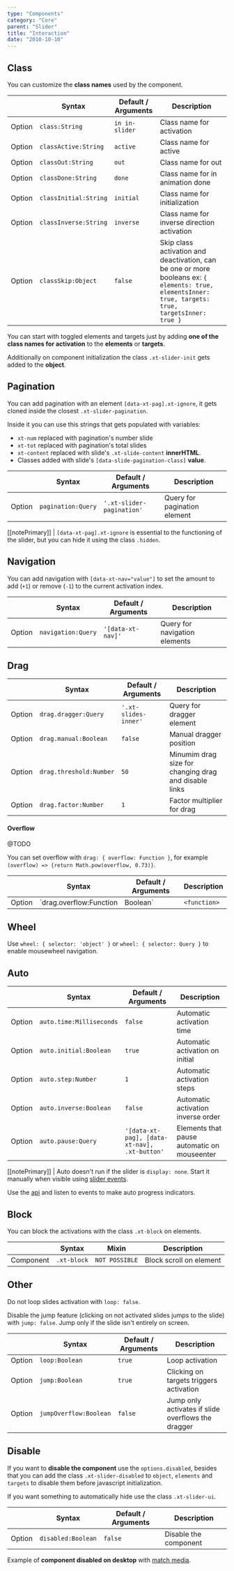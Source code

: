 ```yaml
---
type: "Components"
category: "Core"
parent: "Slider"
title: "Interaction"
date: "2010-10-10"
---
```


## Class	

You can customize the **class names** used by the component.	

<div class="xt-overflow-sub overflow-y-hidden overflow-x-scroll my-4 xt-my-auto w-full">	

|                         | Syntax                                    | Default / Arguments                       | Description                   |	
| ----------------------- | ----------------------------------------- | ----------------------------- | ----------------------------- |	
| Option                  | `class:String`                          | `in in-slider`        | Class name for activation            |	
| Option                  | `classActive:String`                          | `active`        | Class name for active            |	
| Option                  | `classOut:String`                          | `out`        | Class name for out            |	
| Option                  | `classDone:String`                          | `done`        | Class name for in animation done            |	
| Option                  | `classInitial:String`                          | `initial`        | Class name for initialization            |	
| Option                  | `classInverse:String`                          | `inverse`        | Class name for inverse direction activation            |	
| Option                  | `classSkip:Object`                          | `false`        | Skip class activation and deactivation, can be one or more booleans ex: `{ elements: true, elementsInner: true, targets: true, targetsInner: true }`            |	

</div>	

You can start with toggled elements and targets just by adding **one of the class names for activation** to the **elements** or **targets**.	

Additionally on component initialization the class `.xt-slider-init` gets added to the **object**.	

## Pagination	

You can add pagination with an element `[data-xt-pag].xt-ignore`, it gets cloned inside the closest `.xt-slider-pagination`.	

Inside it you can use this strings that gets populated with variables:	

- `xt-num` replaced with pagination's number slide	
- `xt-tot` replaced with pagination's total slides	
- `xt-content` replaced with slide's `.xt-slide-content` **innerHTML**.	
- Classes added with slide's `[data-slide-pagination-class]` **value**.	

<div class="xt-overflow-sub overflow-y-hidden overflow-x-scroll my-4 xt-my-auto w-full">	

|                         | Syntax                                    | Default / Arguments                       | Description                   |	
| ----------------------- | ----------------------------------------- | ----------------------------- | ----------------------------- |	
| Option                  | `pagination:Query`                          | `'.xt-slider-pagination'`        | Query for pagination element             |	

</div>	

[[notePrimary]]
| `[data-xt-pag].xt-ignore` is essential to the functioning of the slider, but you can hide it using the class `.hidden`.	

<demo>	
  <demovanilla src="vanilla/components/core/slider/pagination">	
  </demovanilla>	
</demo>	

## Navigation	

You can add navigation with `[data-xt-nav="value"]` to set the amount to add (`+1`) or remove (`-1`) to the current activation index.	

<div class="xt-overflow-sub overflow-y-hidden overflow-x-scroll my-4 xt-my-auto w-full">	

|                         | Syntax                                    | Default / Arguments                       | Description                   |	
| ----------------------- | ----------------------------------------- | ----------------------------- | ----------------------------- |	
| Option                  | `navigation:Query`                          | `'[data-xt-nav]'`        | Query for navigation elements             |	

</div>	

<demo>	
  <demovanilla src="vanilla/components/core/slider/navigation">	
  </demovanilla>	
</demo>	

## Drag	

<div class="xt-overflow-sub overflow-y-hidden overflow-x-scroll my-4 xt-my-auto w-full">	

|                         | Syntax                                    | Default / Arguments                       | Description                   |	
| ----------------------- | ----------------------------------------- | ----------------------------- | ----------------------------- |	
| Option                  | `drag.dragger:Query`                          | `'.xt-slides-inner'`        | Query for dragger element             |	
| Option                  | `drag.manual:Boolean`                          | `false`        | Manual dragger position            |	
| Option                  | `drag.threshold:Number`                          | `50`        | Minumim drag size for changing drag and disable links             |	
| Option                  | `drag.factor:Number`                          | `1`        | Factor multiplier for drag             |	

</div>	

#### Overflow	

@TODO	

You can set overflow with `drag: { overflow: Function }`, for example `(overflow) => {return Math.pow(overflow, 0.73)}`.	

<div class="xt-overflow-sub overflow-y-hidden overflow-x-scroll my-4 xt-my-auto w-full">	

|                         | Syntax                                    | Default / Arguments                       | Description                   |	
| ----------------------- | ----------------------------------------- | ----------------------------- | ----------------------------- |	
| Option                  | `drag.overflow:Function|Boolean`                          | `<function>`        | Function for drag overflow             |	

</div>	

## Wheel	

Use `wheel: { selector: 'object' }` or `wheel: { selector: Query }` to enable mousewheel navigation.	

<demo>	
  <demovanilla src="vanilla/components/core/slider/wheel">	
  </demovanilla>	
</demo>	

## Auto	

<div class="xt-overflow-sub overflow-y-hidden overflow-x-scroll my-4 xt-my-auto w-full">	

|                         | Syntax                                    | Default / Arguments                       | Description                   |	
| ----------------------- | ----------------------------------------- | ----------------------------- | ----------------------------- |	
| Option                  | `auto.time:Milliseconds`                          | `false`        | Automatic activation time            |	
| Option                  | `auto.initial:Boolean`                          | `true`        | Automatic activation on initial            |	
| Option                  | `auto.step:Number`                          | `1`        | Automatic activation steps            |	
| Option                  | `auto.inverse:Boolean`                          | `false`        | Automatic activation inverse order            |	
| Option                  | `auto.pause:Query`                          | `'[data-xt-pag], [data-xt-nav], .xt-button'`        | Elements that pause automatic on mouseenter            |	

</div>	

[[notePrimary]]	
| Auto doesn't run if the slider is `display: none`. Start it manually when visible using [slider events](/components/core/slider/api#trigger).	

Use the [api](/components/core/slider/api#listen) and listen to events to make auto progress indicators.	

<demo>	
  <demovanilla src="vanilla/components/core/slider/progress">	
  </demovanilla>	
</demo>	

## Block	

You can block the activations with the class `.xt-block` on elements.	

<div class="xt-overflow-sub overflow-y-hidden overflow-x-scroll my-4 xt-my-auto w-full">	

|                      | Syntax                          | Mixin            | Description                   |	
| ----------------------- | ----------------------------------------- | -----------------------------| ----------------------------- |	
| Component                  | `.xt-block`                     | `NOT POSSIBLE`                | Block scroll on element            |	

</div>	

## Other	

Do not loop slides activation with `loop: false`.	

Disable the jump feature (clicking on not activated slides jumps to the slide) with `jump: false`. Jump only if the slide isn't entirely on screen.	

<div class="xt-overflow-sub overflow-y-hidden overflow-x-scroll my-4 xt-my-auto w-full">	

|                         | Syntax                                    | Default / Arguments                       | Description                   |	
| ----------------------- | ----------------------------------------- | ----------------------------- | ----------------------------- |	
| Option                  | `loop:Boolean`                          | `true`        | Loop activation            |	
| Option                  | `jump:Boolean`                          | `true`        | Clicking on targets triggers activation            |	
| Option                  | `jumpOverflow:Boolean`                          | `false`        | Jump only activates if slide overflows the dragger            |	

</div>	

<demo>	
  <demovanilla src="vanilla/components/core/slider/other">	
  </demovanilla>	
</demo>	

## Disable

If you want to **disable the component** use the `options.disabled`, besides that you can add the class `.xt-slider-disabled` to `object`, `elements` and `targets` to disable them before javascript initialization.

If you want something to automatically hide use the class `.xt-slider-ui`.

<div class="xt-overflow-sub overflow-y-hidden overflow-x-scroll my-4 xt-my-auto w-full">

|                         | Syntax                                    | Default / Arguments                       | Description                   |
| ----------------------- | ----------------------------------------- | ----------------------------- | ----------------------------- |
| Option                  | `disabled:Boolean`                              | `false`                     | Disable the component           |

</div>

Example of **component disabled on desktop** with [match media](/components/core/slider/api#match-media).

<demo>
  <demovanilla src="vanilla/components/core/slider/disable">
  </demovanilla>
</demo>
